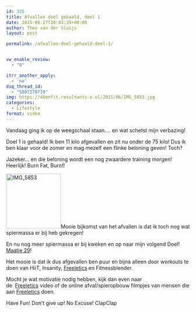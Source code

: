 ```yaml
---
id: 325
title: Afvallen doel gehaald, deel 1
date: 2015-06-27T20:03:39+00:00
author: Theo van der Sluijs
layout: post

permalink: /afvallen-doel-gehaald-deel-1/


vw_enable_review:
  - "0"

itrr_another_apply:
  - 'no'
dsq_thread_id:
  - "5607279719"
img: https://40enfit.resultants-e.nl/2015/06/IMG_5853.jpg
categories:
  - Lifestyle
format: video
---
```

Vandaag ging ik op de weegschaal staan&#8230;. en wat schetst mijn verbazing!

Doel 1 is gehaald! Ik ben 11 kilo afgevallen en zit nu onder de 75 kilo! Dus ik ben klaar voor de zomer en mag mezelf een flinke beloning geven! Toch?

Jazeker&#8230; en die beloning wordt een nog zwaardere training morgen! Heerlijk! Burn Fat, Burn!!

[<img class="alignleft wp-image-329 size-thumbnail" src="https://40enfit.resultants-e.nl/2015/06/IMG_5853-150x150.jpg" alt="IMG_5853" width="150" height="150" srcset="https://40enfit.resultants-e.nl/2015/06/IMG_5853-150x150.jpg 150w, https://40enfit.resultants-e.nl/2015/06/IMG_5853-300x300.jpg 300w, https://40enfit.resultants-e.nl/2015/06/IMG_5853-1024x1024.jpg 1024w, https://40enfit.resultants-e.nl/2015/06/IMG_5853-80x80.jpg 80w, https://40enfit.resultants-e.nl/2015/06/IMG_5853-360x360.jpg 360w, https://40enfit.resultants-e.nl/2015/06/IMG_5853-750x750.jpg 750w, https://40enfit.resultants-e.nl/2015/06/IMG_5853.jpg 1430w" sizes="(max-width: 150px) 100vw, 150px" />](https://40enfit.resultants-e.nl/2015/06/IMG_5853.jpg)Mooie bijkomst van het afvallen is dat ik toch nog wat spiermassa er bij heb gekregen!

En nu nog meer spiermassa er bij kweken en op naar mijn volgend Doel! [Maatje 29](https://40enfit.nl/een-nieuwe-dag-een-nieuw-fit-doel/)!

Het mooie is dat ik dus afgevallen ben puur en bijna alleen door workouts te doen van HiiT, Insanity, [Freeletics](https://www.freeletics.com/r/theov-SywtcT) en Fitnessblender.

Mocht je wat motivatie nodig hebben, kijk dan even naar de  [Freeletics](https://www.freeletics.com/r/theov-SywtcT) video of de online afval/spieropbouw filmpjes van mensen die aan [Freeletics](https://www.freeletics.com/r/theov-SywtcT) doen.

Have Fun! Don&#8217;t give up! No Excuse! ClapClap

&nbsp;